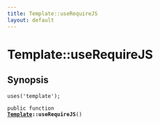 ```yaml
---
title: Template::useRequireJS
layout: default
---
```


# Template::useRequireJS

## Synopsis

<code>uses('template');</code>

<code>public function <b><a href="Template">Template</a>::useRequireJS</b>()</code>

